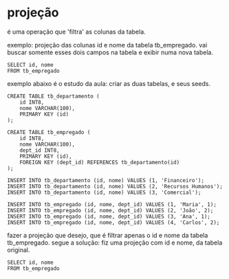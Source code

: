 
# projeção

é uma operação que 'filtra' as colunas da tabela.

exemplo: projeção das colunas id e nome da tabela tb_empregado. vai buscar somente esses dois campos na tabela e exibir numa nova tabela.

```
SELECT id, nome
FROM tb_empregado
```

exemplo abaixo é o estudo da aula: criar as duas tabelas, e seus seeds.

```
CREATE TABLE tb_departamento (
	id INT8,
	nome VARCHAR(100),
	PRIMARY KEY (id)
);

CREATE TABLE tb_empregado (
	id INT8,
	nome VARCHAR(100),
	dept_id INT8,
	PRIMARY KEY (id),
	FOREIGN KEY (dept_id) REFERENCES tb_departamento(id)
);

INSERT INTO tb_departamento (id, nome) VALUES (1, 'Financeiro');
INSERT INTO tb_departamento (id, nome) VALUES (2, 'Recursos Humanos');
INSERT INTO tb_departamento (id, nome) VALUES (3, 'Comercial');

INSERT INTO tb_empregado (id, nome, dept_id) VALUES (1, 'Maria', 1);
INSERT INTO tb_empregado (id, nome, dept_id) VALUES (2, 'João', 2);
INSERT INTO tb_empregado (id, nome, dept_id) VALUES (3, 'Ana', 1);
INSERT INTO tb_empregado (id, nome, dept_id) VALUES (4, 'Carlos', 2);
```


fazer a projeção que desejo, que é filtrar apenas o id e nome da tabela tb_empregado. segue a solução:
fiz uma projeção com id e nome, da tabela original.

```
SELECT id, nome
FROM tb_empregado
```